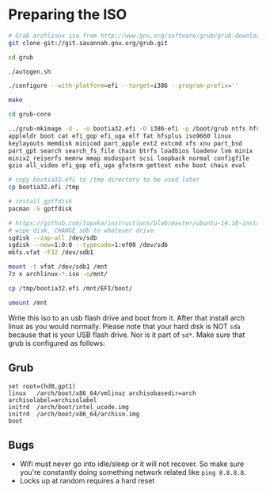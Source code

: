 # Preparing the ISO
```sh
# Grab archlinux iso from http://www.gnu.org/software/grub/grub-download.html
git clone git://git.savannah.gnu.org/grub.git

cd grub

./autogen.sh

./configure --with-platform=efi --target=i386 --program-prefix=''

make

cd grub-core

../grub-mkimage -d . -o bootia32.efi -O i386-efi -p /boot/grub ntfs hfs 
appleldr boot cat efi_gop efi_uga elf fat hfsplus iso9660 linux 
keylayouts memdisk minicmd part_apple ext2 extcmd xfs xnu part_bsd 
part_gpt search search_fs_file chain btrfs loadbios loadenv lvm minix 
minix2 reiserfs memrw mmap msdospart scsi loopback normal configfile 
gzio all_video efi_gop efi_uga gfxterm gettext echo boot chain eval

# copy bootia32.efi to /tmp directory to be used later
cp bootia32.efi /tmp

# install gptfdisk
pacman -S gptfdisk

# https://github.com/lopaka/instructions/blob/master/ubuntu-14.10-install-asus-x205ta.md
# wipe disk, CHANGE sdb to whatever drive
sgdisk --zap-all /dev/sdb
sgdisk --new=1:0:0 --typecode=1:ef00 /dev/sdb
mkfs.vfat -F32 /dev/sdb1

mount -t vfat /dev/sdb1 /mnt
7z x archlinux-*.iso -o/mnt/

cp /tmp/bootia32.efi /mnt/EFI/boot/

umount /mnt
```

Write this iso to an usb flash drive and boot from it. After that install arch linux 
as you would normally. Please note that your hard disk is NOT `sda` because that is 
your USB flash drive. Nor is it part of `sd*`. Make sure that grub is configured as follows:

## Grub 
```grub
set root=(hd0,gpt1)
linux   /arch/boot/x86_64/vmlinuz archisobasedir=arch archisolabel=archisolabel
initrd  /arch/boot/intel_ucode.img
initrd  /arch/boot/x86_64/archiso.img
boot
```

## Bugs
 - Wifi must never go into idle/sleep or it will not recover. So make sure you're 
constantly doing something network related like `ping 8.8.8.8`.
 - Locks up at random requires a hard reset
 
